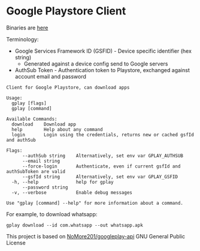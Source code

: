 # Google Playstore Client

Binaries are [here](https://github.com/Jarijaas/go-googleplay/releases)

Terminology:

* Google Services Framework ID (GSFID) - Device specific identifier (hex string)
    * Generated against a device config send to Google servers
* AuthSub Token - Authentication token to Playstore, exchanged against account email and password

```
Client for Google Playstore, can download apps

Usage:
  gplay [flags]
  gplay [command]

Available Commands:
  download    Download app
  help        Help about any command
  login       Login using the credentials, returns new or cached gsfId and authSub

Flags:
      --authSub string    Alternatively, set env var GPLAY_AUTHSUB
      --email string
      --force-login       Authenticate, even if current gsfId and authSubToken are valid
      --gsfId string      Alternatively, set env var GPLAY_GSFID
  -h, --help              help for gplay
      --password string
  -v, --verbose           Enable debug messages

Use "gplay [command] --help" for more information about a command.
```

For example, to download whatsapp:
```
gplay download --id com.whatsapp --out whatsapp.apk
```

This project is based on [NoMore201/googleplay-api](https://github.com/NoMore201/googleplay-api) GNU General Public License
